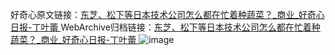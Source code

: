 好奇心原文链接：[东芝、松下等日本技术公司怎么都在忙着种蔬菜？_商业_好奇心日报-丁叶蕾 ](https://www.qdaily.com/articles/3663.html)
WebArchive归档链接：[东芝、松下等日本技术公司怎么都在忙着种蔬菜？_商业_好奇心日报-丁叶蕾 ](http://web.archive.org/web/20190623152644/https://www.qdaily.com/articles/3663.html)
![image](http://ww3.sinaimg.cn/large/007d5XDpgy1g3vcxvgmxfj30u03277wh)
